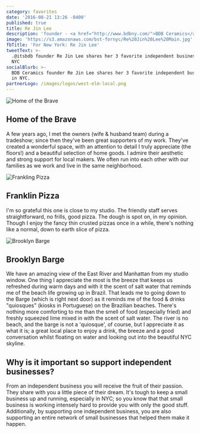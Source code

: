 ```yaml
---
category: favorites
date: '2016-08-21 13:26 -0400'
published: true
title: Re Jin Lee
description: 'founder - <a href="http://www.bdbny.com/">BDB Ceramics</a>'
image: 'https://s3.amazonaws.com/bst-fornyc/Re%20Jin%20Lee%20Main.jpg'
fbTitle: 'For New York: Re Jin Lee'
tweetText: >-
  .@itsbdb founder Re Jin Lee shares her 3 favorite independent businesses in
  NYC
socialBlurb: >-
  BDB Ceramics founder Re Jin Lee shares her 3 favorite independent businesses
  in NYC.
partnerLogo: /images/logos/west-elm-local.png
---
```

![Home of the Brave](https://s3.amazonaws.com/bst-fornyc/Re%20Jin%20Lee%20Home%20of%20the%20Brave.jpg)
## Home of the Brave 
A few years ago, I met the owners (wife & husband team) during a tradeshow; since then they've been great supporters of my work. They've created a wonderful space, with an attention to detail I truly appreciate (the floors!) and a beautiful selection of home goods. I admire their aesthetic and strong support for local makers. We often run into each other with our families as we work and live in the same neighborhood. 

![Frankling Pizza](https://s3.amazonaws.com/bst-fornyc/Re%20Jin%20Lee%20Franklin%20Pizza.jpg)
## Franklin Pizza 
I'm so grateful this one is close to my studio. The friendly staff serves straightforward, no frills, good pizza. The dough is spot on, in my opinion. Though I enjoy the fancy thin crusted pizzas once in a while, there's nothing like a normal, down to earth slice of pizza.

![Brooklyn Barge](https://s3.amazonaws.com/bst-fornyc/Re%20Jin%20Lee%20BK%20Barge.jpg)
## Brooklyn Barge
We have an amazing view of the East River and Manhattan from my studio window. One thing I appreciate the most is the breeze that keeps us refreshed during warm days and with it the scent of salt water that reminds me of the beach life growing up in Brazil. That leads me to going down to the Barge (which is right next door) as it reminds me of the food & drinks "quiosques" (kiosks in Portuguese) on the Brazilian beaches. There's nothing more comforting to me than the smell of food (especially fried) and freshly squeezed lime mixed in with the scent of salt water. The river is no beach, and the barge is not a 'quiosque', of course, but I appreciate it as what it is; a great local place to enjoy a drink, the breeze and a good conversation whilst floating on water and looking out into the beautiful NYC skyline.

## Why is it important so support independent businesses?
From an independent business you will receive the fruit of their passion. They share with you a little piece of their dream. It's tough to keep a small business up and running, especially in NYC; so you know that that small business is working intensely hard to provide you with only the good stuff. Additionally, by supporting one independent business, you are also supporting an entire network of small businesses that helped them make it happen.
